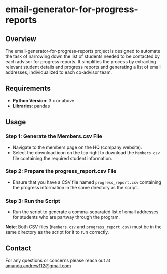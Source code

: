 # email-generator-for-progress-reports

## Overview

The email-generator-for-progress-reports project is designed to automate the task of narrowing down the list of students needed to be contacted by each advisor for progress reports. It simplifies the process by extracting relevant student details and progress reports and generating a list of email addresses, individualized to each co-advisor team.

## Requirements

- **Python Version**: 3.x or above
- **Libraries**: pandas

## Usage

### Step 1: Generate the Members.csv File

- Navigate to the members page on the HQ (company website).
- Select the download icon on the top right to download the `Members.csv` file containing the required student information.

### Step 2: Prepare the progress_report.csv File

- Ensure that you have a CSV file named `progress_report.csv` containing the progress information in the same directory as the script.

### Step 3: Run the Script

- Run the script to generate a comma-separated list of email addresses for students who are partway through the program.

**Note**: Both CSV files (`Members.csv` and `progress_report.csv`) must be in the same directory as the script for it to run correctly.

## Contact

For any questions or concerns please reach out at amanda.andrew112@gmail.com


